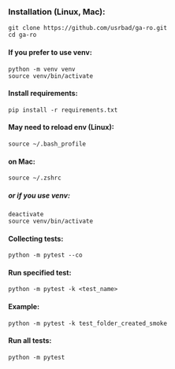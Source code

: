 ### **Installation (Linux, Mac):**
```
git clone https://github.com/usrbad/ga-ro.git
cd ga-ro
```

#### If you prefer to use venv:
```
python -m venv venv
source venv/bin/activate
```

#### Install requirements:
```
pip install -r requirements.txt
```

#### May need to reload env (Linux):
```
source ~/.bash_profile
```
#### on Mac:
```
source ~/.zshrc
```
##### or if you use venv:
```
deactivate
source venv/bin/activate
```

#### Collecting tests:
```
python -m pytest --co
```

#### Run specified test:
```
python -m pytest -k <test_name>
```

#### Example:
```
python -m pytest -k test_folder_created_smoke
```

#### Run all tests:
```
python -m pytest
```